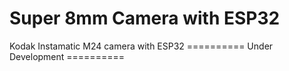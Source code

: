 # Super 8mm Camera with ESP32

Kodak Instamatic M24 camera with ESP32
========== Under Development ==========
